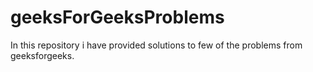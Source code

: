# geeksForGeeksProblems
In this repository i have provided solutions to few of the problems from geeksforgeeks.
